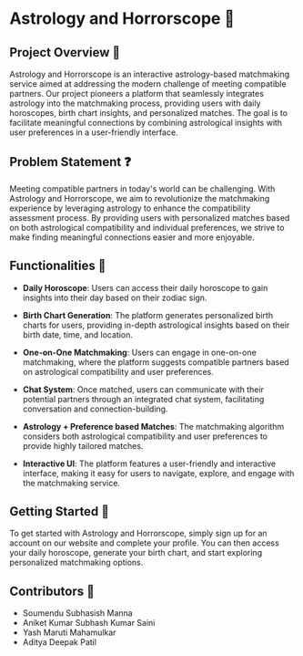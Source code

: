 # Astrology and Horrorscope 🔮

## Project Overview 🌟

Astrology and Horrorscope is an interactive astrology-based matchmaking service aimed at addressing the modern challenge of meeting compatible partners. Our project pioneers a platform that seamlessly integrates astrology into the matchmaking process, providing users with daily horoscopes, birth chart insights, and personalized matches. The goal is to facilitate meaningful connections by combining astrological insights with user preferences in a user-friendly interface.

## Problem Statement ❓

Meeting compatible partners in today's world can be challenging. With Astrology and Horrorscope, we aim to revolutionize the matchmaking experience by leveraging astrology to enhance the compatibility assessment process. By providing users with personalized matches based on both astrological compatibility and individual preferences, we strive to make finding meaningful connections easier and more enjoyable.

## Functionalities 🚀

- **Daily Horoscope**: Users can access their daily horoscope to gain insights into their day based on their zodiac sign.
  
- **Birth Chart Generation**: The platform generates personalized birth charts for users, providing in-depth astrological insights based on their birth date, time, and location.

- **One-on-One Matchmaking**: Users can engage in one-on-one matchmaking, where the platform suggests compatible partners based on astrological compatibility and user preferences.

- **Chat System**: Once matched, users can communicate with their potential partners through an integrated chat system, facilitating conversation and connection-building.

- **Astrology + Preference based Matches**: The matchmaking algorithm considers both astrological compatibility and user preferences to provide highly tailored matches.

- **Interactive UI**: The platform features a user-friendly and interactive interface, making it easy for users to navigate, explore, and engage with the matchmaking service.

## Getting Started 🚀

To get started with Astrology and Horrorscope, simply sign up for an account on our website and complete your profile. You can then access your daily horoscope, generate your birth chart, and start exploring personalized matchmaking options.

## Contributors 👥

- Soumendu Subhasish Manna
- Aniket Kumar Subhash Kumar Saini
- Yash Maruti Mahamulkar
- Aditya Deepak Patil
